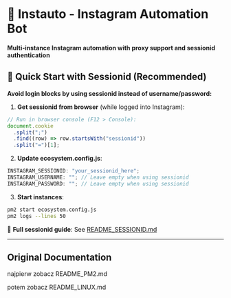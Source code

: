 # 🤖 Instauto - Instagram Automation Bot

**Multi-instance Instagram automation with proxy support and sessionid authentication**

## 🚀 Quick Start with Sessionid (Recommended)

**Avoid login blocks by using sessionid instead of username/password:**

1. **Get sessionid from browser** (while logged into Instagram):

```javascript
// Run in browser console (F12 > Console):
document.cookie
  .split(";")
  .find((row) => row.startsWith("sessionid"))
  .split("=")[1];
```

2. **Update ecosystem.config.js**:

```javascript
INSTAGRAM_SESSIONID: "your_sessionid_here";
INSTAGRAM_USERNAME: ""; // Leave empty when using sessionid
INSTAGRAM_PASSWORD: ""; // Leave empty when using sessionid
```

3. **Start instances**:

```bash
pm2 start ecosystem.config.js
pm2 logs --lines 50
```

📖 **Full sessionid guide**: See [README_SESSIONID.md](README_SESSIONID.md)

---

## Original Documentation

najpierw zobacz README_PM2.md

potem zobacz README_LINUX.md
